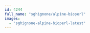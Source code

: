 ```yaml
---
id: 4244
full_name: "sghignone/alpine-bioperl"
images: 
  - "sghignone-alpine-bioperl-latest"
---
```

